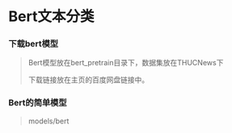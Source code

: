 # Bert文本分类

### 下载bert模型

> Bert模型放在bert_pretrain目录下，数据集放在THUCNews下
>
> 下载链接放在主页的百度网盘链接中。

### Bert的简单模型

> models/bert